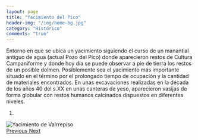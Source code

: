 ```yaml
---
layout: page
title: "Yacimiento del Pico"
header-img: "/img/home-bg.jpg"
category: "Histórico"
comments: "true"
---
```



Entorno en que se ubica un yacimiento siguiendo el curso de un manantial antiguo de agua (actual Pozo del Pico) donde aparecieron restos de Cultura Campaniforme y donde hoy día se puede observar a pie de tierra los restos de un posible dolmen. Posiblemente sea el yacimiento más importante situado en el término por el prolongado tiempo de ocupación y la cantidad de materiales encontrados. En unas excavaciones realizadas en la década de los años 40 del s.XX en unas canteras de yeso, aparecieron vasijas de forma globular con restos humanos calcinados dispuestos en diferentes niveles.



<div id="myCarousel" class="carousel slide" data-ride="carousel">
  <!-- Indicators -->
  <ol class="carousel-indicators">
    <li data-target="#myCarousel" data-slide-to="0" class="active"></li>
  </ol>
  <!-- Wrapper for slides -->
  <div class="carousel-inner" role="listbox">
    <div class="item active">
      <img src="{{ site.github.url }}/img/yacimiento-de-valrrepiso-1.jpg" alt="Yacimiento de Valrrepiso">
    </div>
  <!-- Left and right controls -->
  <a class="left carousel-control" href="#myCarousel" role="button" data-slide="prev">
    <span class="glyphicon glyphicon-chevron-left" aria-hidden="true"></span>
    <span class="sr-only">Previous</span>
  </a>
  <a class="right carousel-control" href="#myCarousel" role="button" data-slide="next">
    <span class="glyphicon glyphicon-chevron-right" aria-hidden="true"></span>
    <span class="sr-only">Next</span>
  </a>
</div>


